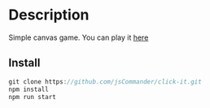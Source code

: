 # Description

Simple canvas game. You can play it [here](https://jscommander.github.io/click-it/)

## Install

```javascript
git clone https://github.com/jsCommander/click-it.git
npm install
npm run start
```